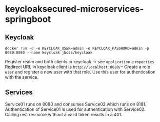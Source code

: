 # keycloaksecured-microservices-springboot

## Keycloak
`docker run -d -e KEYCLOAK_USER=admin -e KEYCLOAK_PASSWORD=admin -p 8080:8080 --name keycloak jboss/keycloak`

Register realm and both clients in keycloak -> see `application.properties`
Redirect URL in keycloak client is `http://localhost:8080/*`
Create a role `user` and register a new user with that role.
Use this user for authentication with the service.

## Services
Service01 runs on 8080 and consumes Service02 which runs on 8181. Authentication of Service01 is used for authentication with Service02. Calling rest resource without a valid token results in a 401.
